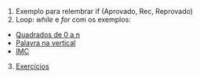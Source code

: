 1. Exemplo para relembrar if (Aprovado, Rec, Reprovado)
2. Loop: _while_ e _for_ com os exemplos:
  + [Quadrados de 0 a n](./Exemplos/quadrados.py)
  + [Palavra na vertical](./Exemplos/palavra_vertical.py)
  + [IMC](./Exemplos/imc.py)
3. [Exercícios](./Exercicios/Exs.txt)
